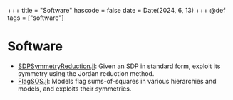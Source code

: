 +++
title = "Software"
hascode = false
date = Date(2024, 6, 13)
+++
@def tags = ["software"]

# Software
* [SDPSymmetryReduction.jl](https://github.com/DanielBrosch/SDPSymmetryReduction.jl): Given an SDP in standard form, exploit its symmetry using the Jordan reduction method.
* [FlagSOS.jl](https://github.com/DanielBrosch/FlagSOS.jl): Models flag sums-of-squares in various hierarchies and models, and exploits their symmetries.